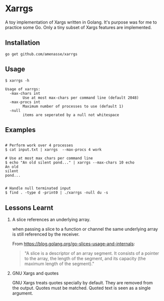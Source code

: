 # Xarrgs

A toy implementation of Xargs written in Golang. It's purpose was
for me to practice some Go. Only a tiny subset of Xargs features are implemented.

## Installation

    go get github.com/amenasse/xarrgs

## Usage

```console
$ xarrgs -h

Usage of xarrgs:
  -max-chars int
    	Use at most max-chars per command line (default 2048)
  -max-procs int
    	Maximum number of processes to use (default 1)
  -null
    	items are seperated by a null not whitespace
```

## Examples


```console

# Perform work over 4 processes
$ cat input.txt | xarrgs  --max-procs 4 work

# Use at most max chars per command line
$ echo "An old silent pond..." | xarrgs --max-chars 10 echo
An old
silent
pond...


# Handle null terminated input
$ find . -type d -print0 | ./xarrgs -null du -s
```


## Lessons Learnt


1. A slice references an underlying array.  

    when passing a slice to a function or channel the same underlying array is still referenced by the receiver.

    From https://blog.golang.org/go-slices-usage-and-internals:

    > "A slice is a descriptor of an array segment. It consists of a pointer to the
    > array, the length of the segment, and its capacity (the maximum length of the
    > segment)."

2. GNU Xargs and quotes

    GNU Xargs treats quotes specially by default. They are removed from the
    output. Quotes must be matched. Quoted text is seen as a single argument.
